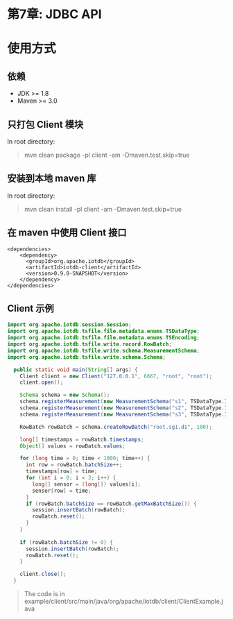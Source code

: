 <!--

    Licensed to the Apache Software Foundation (ASF) under one
    or more contributor license agreements.  See the NOTICE file
    distributed with this work for additional information
    regarding copyright ownership.  The ASF licenses this file
    to you under the Apache License, Version 2.0 (the
    "License"); you may not use this file except in compliance
    with the License.  You may obtain a copy of the License at

        http://www.apache.org/licenses/LICENSE-2.0

    Unless required by applicable law or agreed to in writing,
    software distributed under the License is distributed on an
    "AS IS" BASIS, WITHOUT WARRANTIES OR CONDITIONS OF ANY
    KIND, either express or implied.  See the License for the
    specific language governing permissions and limitations
    under the License.

-->

# 第7章: JDBC API

# 使用方式

## 依赖

* JDK >= 1.8
* Maven >= 3.0

## 只打包 Client 模块

In root directory:
> mvn clean package -pl client -am -Dmaven.test.skip=true

## 安装到本地 maven 库

In root directory:
> mvn clean install -pl client -am -Dmaven.test.skip=true

## 在 maven 中使用 Client 接口

```
<dependencies>
    <dependency>
      <groupId>org.apache.iotdb</groupId>
      <artifactId>iotdb-client</artifactId>
      <version>0.9.0-SNAPSHOT</version>
    </dependency>
</dependencies>
```


## Client 示例


```Java
import org.apache.iotdb.session.Session;
import org.apache.iotdb.tsfile.file.metadata.enums.TSDataType;
import org.apache.iotdb.tsfile.file.metadata.enums.TSEncoding;
import org.apache.iotdb.tsfile.write.record.RowBatch;
import org.apache.iotdb.tsfile.write.schema.MeasurementSchema;
import org.apache.iotdb.tsfile.write.schema.Schema;

  public static void main(String[] args) {
    Client client = new Client("127.0.0.1", 6667, "root", "root");
    client.open();

    Schema schema = new Schema();
    schema.registerMeasurement(new MeasurementSchema("s1", TSDataType.INT64, TSEncoding.RLE));
    schema.registerMeasurement(new MeasurementSchema("s2", TSDataType.INT64, TSEncoding.RLE));
    schema.registerMeasurement(new MeasurementSchema("s3", TSDataType.INT64, TSEncoding.RLE));

    RowBatch rowBatch = schema.createRowBatch("root.sg1.d1", 100);

    long[] timestamps = rowBatch.timestamps;
    Object[] values = rowBatch.values;

    for (long time = 0; time < 1000; time++) {
      int row = rowBatch.batchSize++;
      timestamps[row] = time;
      for (int i = 0; i < 3; i++) {
        long[] sensor = (long[]) values[i];
        sensor[row] = time;
      }
      if (rowBatch.batchSize == rowBatch.getMaxBatchSize()) {
        session.insertBatch(rowBatch);
        rowBatch.reset();
      }
    }
    
    if (rowBatch.batchSize != 0) {
      session.insertBatch(rowBatch);
      rowBatch.reset();
    }

    client.close();
  }
```

> The code is in example/client/src/main/java/org/apache/iotdb/client/ClientExample.java